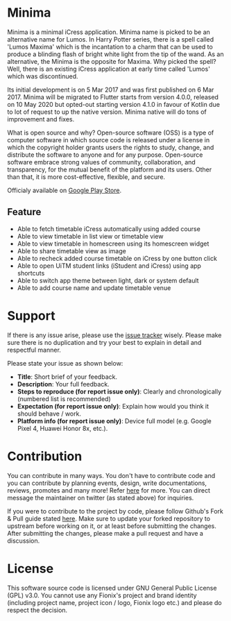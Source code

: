 # Minima

Minima is a minimal iCress application. Minima name is picked to be an alternative name for Lumos. In Harry Potter series, there is a spell called 'Lumos Maxima' which is the incantation to a charm that can be used to produce a blinding flash of bright white light from the tip of the wand. As an alternative, the Minima is the opposite for Maxima. Why picked the spell? Well, there is an existing iCress application at early time called 'Lumos' which was discontinued.

Its initial development is on 5 Mar 2017 and was first published on 6 Mar 2017. Minima will be migrated to Flutter starts from version 4.0.0, released on 10 May 2020 but opted-out starting version 4.1.0 in favour of Kotlin due to lot of request to up the native version. Minima native will do tons of improvement and fixes.

What is open source and why? Open-source software (OSS) is a type of computer software in which source code is released under a license in which the copyright holder grants users the rights to study, change, and distribute the software to anyone and for any purpose. Open-source software embrace strong values of community, collaboration, and transparency, for the mutual benefit of the platform and its users. Other than that, it is more cost-effective, flexible, and secure.

Officialy available on [Google Play Store](https://play.google.com/store/apps/details?id=net.fionix.minima).

## Feature

- Able to fetch timetable iCress automatically using added course
- Able to view timetable in list view or timetable view
- Able to view timetable in homescreen using its homescreen widget
- Able to share timetable view as image
- Able to recheck added course timetable on iCress by one button click
- Able to open UiTM student links (iStudent and iCress) using app shortcuts
- Able to switch app theme between light, dark or system default
- Able to add course name and update timetable venue

# Support

If there is any issue arise, please use the [issue tracker](https://github.com/fionix-software/minima/issues) wisely. Please make sure there is no duplication and try your best to explain in detail and respectful manner.

Please state your issue as shown below:
- **Title**: Short brief of your feedback.
- **Description**: Your full feedback.
- **Steps to reproduce (for report issue only)**: Clearly and chronologically (numbered list is recommended)
- **Expectation (for report issue only)**: Explain how would you think it should behave / work.
- **Platform info (for report issue only)**: Device full model (e.g. Google Pixel 4, Huawei Honor 8x, etc.).

# Contribution

You can contribute in many ways. You don't have to contribute code and you can contribute by planning events, design, write documentations, reviews, promotes and many more! Refer [here](https://opensource.guide/how-to-contribute/) for more. You can direct message the maintainer on twitter (as stated above) for inquiries.

If you were to contribute to the project by code, please follow Github's Fork & Pull guide stated [here](https://reflectoring.io/github-fork-and-pull/). Make sure to update your forked repository to upstream before working on it, or at least before submitting the changes. After submitting the changes, please make a pull request and have a discussion.

# License

This software source code is licensed under GNU General Public License (GPL) v3.0. You cannot use any Fionix's project and brand identity (including project name, project icon / logo, Fionix logo etc.) and please do respect the decision.
